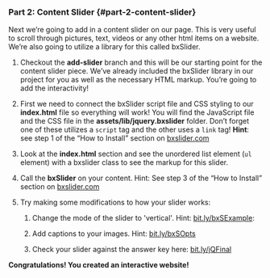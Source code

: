### Part 2:  Content Slider  {#part-2-content-slider}

Next we’re going to add in a content slider on our page.  This is very useful to scroll through pictures, text, videos or any other html items on a website.  We’re also going to utilize a library for this called bxSlider.

1.  Checkout the **add-slider** branch and this will be our starting point for the content slider piece.  We’ve already included the bxSlider library in our project for you as well as the necessary HTML markup.  You’re going to add the interactivity!

1.  First we need to connect the bxSlider script file and CSS styling to our **index.html** file so everything will work!  You will find the JavaScript file and the CSS file in the **assets/lib/jquery.bxslider** folder.  Don’t forget one of these utilizes a `script` tag and the other uses a `link` tag! **Hint**: see step 1 of the “How to Install” section on [bxslider.com](http://bxslider.com)

1.  Look at the **index.html** section and see the unordered list element (`ul` element) with a bxslider class to see the markup for this slider.

1.  Call the **bxSlider** on your content.  Hint: See step 3 of  the “How to Install” section on [bxslider.com](http://bxslider.com/)

1.  Try making some modifications to how your slider works:

    1.  Change the mode of the slider to &#039;vertical&#039;. Hint: [bit.ly/bxSExample](http://bit.ly/bxSExample):
    2.  Add captions to your images. Hint: [bit.ly/bxSOpts](http://bit.ly/bxSOpts)

    1.  Check your slider against the answer key here: [bit.ly/jQFinal](http://bit.ly/jQFinal) 

**Congratulations!  You created an interactive website!**